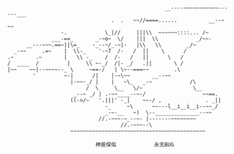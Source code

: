 
                                                      __----~~~~~~~~~~~------___
                                     .  .   ~~//====......          __--~ ~~
                     -.            \_|//     |||\\  ~~~~~~::::... /~
                  ___-==_       _-~o~  \/    |||  \\            _/~~-
          __---~~~.==~||\=_    -_--~/_-~|-   |\\   \\        _/~
      _-~~     .=~    |  \\-_    '-~7  /-   /  ||    \      /
    .~       .~       |   \\ -_    /  /-   /   ||      \   /
    /  ____  /         |     \\ ~-_/  /|- _/   .||       \ /
    |~~    ~~|--~~~~--_ \     ~==-/   | \~--===~~        .\
            '         ~-|      /|    |-~\~~       __--~~
                        |-~~-_/ |    |   ~\_   _-~            /\
                             /  \     \__   \/~                \__
                         _--~ _/ | .-~~____--~-/                  ~~==.
                        ((->/~   '.|||' -_|    ~~-/ ,              . _||
                                   -_     ~\      ~~---l__i__i__i--~~_/
                                   _-~-__   ~)  \--______________--~~
                                 //.-~~~-~_--~- |-------~~~~~~~~
                                        //.-~~~--\
                        ~~~~~~~~~~~~~~~~~~~~~~~~~~~~~~~~~~~~~~~~~~~
  
                                神兽保佑            永无BUG
 